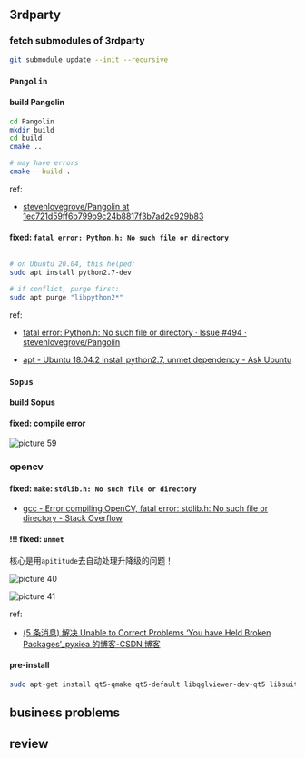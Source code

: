 ## 3rdparty

### fetch submodules of 3rdparty

```sh
git submodule update --init --recursive
```

### `Pangolin`

#### build Pangolin

```sh
cd Pangolin
mkdir build
cd build
cmake ..

# may have errors
cmake --build .
```

ref:

- [stevenlovegrove/Pangolin at 1ec721d59ff6b799b9c24b8817f3b7ad2c929b83](https://github.com/stevenlovegrove/Pangolin/tree/1ec721d59ff6b799b9c24b8817f3b7ad2c929b83)

#### fixed: `fatal error: Python.h: No such file or directory`

```sh

# on Ubuntu 20.04, this helped:
sudo apt install python2.7-dev

# if conflict, purge first:
sudo apt purge "libpython2*"
```

ref:

- [fatal error: Python.h: No such file or directory · Issue #494 · stevenlovegrove/Pangolin](https://github.com/stevenlovegrove/Pangolin/issues/494)

- [apt - Ubuntu 18.04.2 install python2.7, unmet dependency - Ask Ubuntu](https://askubuntu.com/questions/1174213/ubuntu-18-04-2-install-python2-7-unmet-dependency)

### `Sopus`

#### build Sopus

#### fixed: compile error

![picture 59](https://mark-vue-oss.oss-cn-hangzhou.aliyuncs.com/slambook2_learning-1648521425098-067ba99e50c1fe29e7e52fae49a27f8ae51f48d5caa1484b35b76b9aeb08ef5b.png)

### opencv

#### fixed: `make`: `stdlib.h: No such file or directory`

- [gcc - Error compiling OpenCV, fatal error: stdlib.h: No such file or directory - Stack Overflow](https://stackoverflow.com/questions/40262928/error-compiling-opencv-fatal-error-stdlib-h-no-such-file-or-directory)

#### !!! fixed: `unmet`

核心是用`apititude`去自动处理升降级的问题！

![picture 40](https://mark-vue-oss.oss-cn-hangzhou.aliyuncs.com/slambook2_learning-1650972485847-c2d01f7d6194b56e04bbc57dacc8ce4680bfda835f51224fe35e4016c76f90ee.png)

![picture 41](https://mark-vue-oss.oss-cn-hangzhou.aliyuncs.com/slambook2_learning-1650972496813-47c055d381221b64ea905fd3e32ba0beca35ce719efbac20e6c39bdb4625c893.png)

ref:

- [(5 条消息) 解决 Unable to Correct Problems ‘You have Held Broken Packages’\_pyxiea 的博客-CSDN 博客](https://blog.csdn.net/xpy870663266/article/details/94742491)

#### pre-install

```sh
sudo apt-get install qt5-qmake qt5-default libqglviewer-dev-qt5 libsuitesparse-dev libcxsparse3 libcholmod3
```

## business problems

## review
